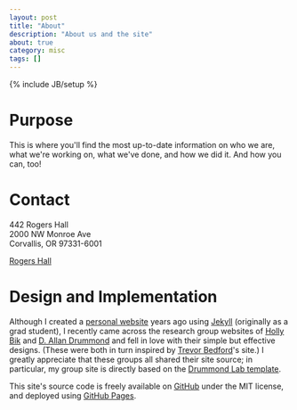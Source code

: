 ```yaml
---
layout: post
title: "About"
description: "About us and the site"
about: true
category: misc
tags: []
---
```

{% include JB/setup %}

<a name="purpose"></a>
# Purpose

This is where you'll find the most up-to-date information on who we are, what we're working on, what we've done, and how we did it. And how you can, too!

<a name="contact"></a>
# Contact

<i class="fa fa-building" aria-hidden="true"></i> 442 Rogers Hall<br/>
2000 NW Monroe Ave<br/>
Corvallis, OR 97331-6001

<i class="fa fa-map" aria-hidden="true"></i> [Rogers Hall][map]

<a name="design"></a>
# Design and Implementation

Although I created a [personal website](http://kyleniemeyer.com) years ago using [Jekyll] (originally as a grad student), I recently came across the research group websites of [Holly Bik] and [D. Allan Drummond] and fell in love with their simple but effective designs. (These were both in turn inspired by [Trevor Bedford]'s site.) I greatly appreciate that these groups all shared their site source; in particular, my group site is directly based on the [Drummond Lab template].

This site's source code is freely available on [GitHub] under the MIT license, and deployed using [GitHub Pages].


[map]: https://www.google.com/maps/place/2000+NW+Monroe+Ave+Rogers+Hall,+Corvallis,+OR+97331/@44.5676595,-123.2778772,17z/data=!3m1!4b1!4m5!3m4!1s0x54c040bdca28e213:0xab89a4de35b9ac5a!8m2!3d44.5676557!4d-123.2756885?hl=en
[Jekyll]: https://jekyllrb.com/
[Holly Bik]: https://biklab.github.io/
[D. Allan Drummond]: http://drummondlab.org/
[Trevor Bedford]: http://bedford.io/
[Drummond Lab template]: http://drummondlab.org/about.html
[GitHub Pages]: https://pages.github.com/
[GitHub]: https://github.com/Niemeyer-Research-Group/niemeyer-research-group.github.io
